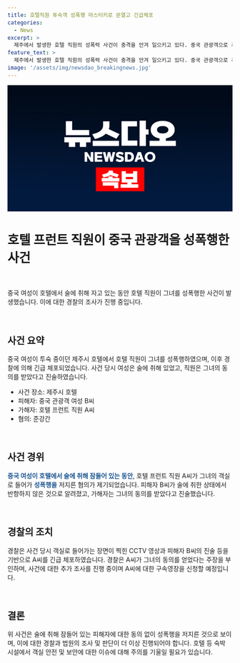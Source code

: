 ```yaml
---
title: 호텔직원 투숙객 성폭행 마스터키로 문열고 긴급체포
categories:
  - News
excerpt: >
  제주에서 발생한 호텔 직원의 성폭력 사건이 충격을 안겨 일으키고 있다. 중국 관광객으로 추정되는 여성이 술에 취해 방에서 성범죄 피해를 입은 후, 가해자가 CCTV에 찍힌 모습을 통해 체포됐다. 가해자는 동의한 줄 알았다는 변명을 했지만, 실제 피해자의 저항이 불가능한 상태였음이 확인됐다. 사건은 더 깊은 조사가 필요하며, 가해자에 대한 엄중한 처벌이 요구된다.
feature_text: >
  제주에서 발생한 호텔 직원의 성폭력 사건이 충격을 안겨 일으키고 있다. 중국 관광객으로 추정되는 여성이 술에 취해 방에서 성범죄 피해를 입은 후, 가해자가 CCTV에 찍힌 모습을 통해 체포됐다. 가해자는 동의한 줄 알았다는 변명을 했지만, 실제 피해자의 저항이 불가능한 상태였음이 확인됐다. 사건은 더 깊은 조사가 필요하며, 가해자에 대한 엄중한 처벌이 요구된다.
image: '/assets/img/newsdao_breakingnews.jpg'
---
```


<p><img src="/assets/img/newsdao_breakingnews.jpg" alt="firstkoreanews 속보" /></p>

<h1>호텔 프런트 직원이 중국 관광객을 성폭행한 사건</h1>

<p data-ke-size="size16">&#160;</p>

<p>중국 여성이 호텔에서 술에 취해 자고 있는 동안 호텔 직원이 그녀를 성폭행한 사건이 발생했습니다. 이에 대한 경찰의 조사가 진행 중입니다.</p>

<p data-ke-size="size16">&#160;</p>

<h2 data-ke-size="size26">사건 요약</h2>

<p class="fr-fin">중국 여성이 투숙 중이던 제주시 호텔에서 호텔 직원이 그녀를 성폭행하였으며, 이후 경찰에 의해 긴급 체포되었습니다. 사건 당시 여성은 술에 취해 있었고, 직원은 그녀의 동의를 받았다고 진술하였습니다.</p>

<ul>
  <li>사건 장소: 제주시 호텔</li>
  <li>피해자: 중국 관광객 여성 B씨</li>
  <li>가해자: 호텔 프런트 직원 A씨</li>
  <li>혐의: 준강간</li>
</ul>

<p data-ke-size="size16">&#160;</p>

<h2 data-ke-size="size26">사건 경위</h2>

<p><b><span style="color: #1a5490;">중국 여성이 호텔에서 술에 취해 잠들어 있는 동안</span></b>, 호텔 프런트 직원 A씨가 그녀의 객실로 들어가 <b><span style="color: #1a5490;">성폭행을</span></b> 저지른 혐의가 제기되었습니다. 피해자 B씨가 술에 취한 상태에서 반항하지 않은 것으로 알려졌고, 가해자는 그녀의 동의를 받았다고 진술했습니다.</p>

<p data-ke-size="size16">&#160;</p>

<h2 data-ke-size="size26">경찰의 조치</h2>

<p>경찰은 사건 당시 객실로 들어가는 장면이 찍힌 CCTV 영상과 피해자 B씨의 진술 등을 기반으로 A씨를 긴급 체포하였습니다. 경찰은 A씨가 그녀의 동의를 얻었다는 주장을 부인하며, 사건에 대한 추가 조사를 진행 중이며 A씨에 대한 구속영장을 신청할 예정입니다.</p>

<p data-ke-size="size16">&#160;</p>

<h2 data-ke-size="size26">결론</h2>

<p>위 사건은 술에 취해 잠들어 있는 피해자에 대한 동의 없이 성폭행을 저지른 것으로 보이며, 이에 대한 경찰과 법원의 조사 및 판단이 더 이상 진행되어야 합니다. 호텔 등 숙박 시설에서 객실 안전 및 보안에 대한 이슈에 대해 주의를 기울일 필요가 있습니다.</p>

<p data-ke-size="size16">&#160;</p>


